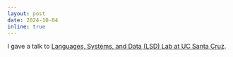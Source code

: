 ```yaml
---
layout: post
date: 2024-10-04
inline: true
---
```


I gave a talk to [Languages, Systems, and Data (LSD) Lab at UC Santa Cruz](https://lsd.ucsc.edu/lsd-seminar/2024fa/).